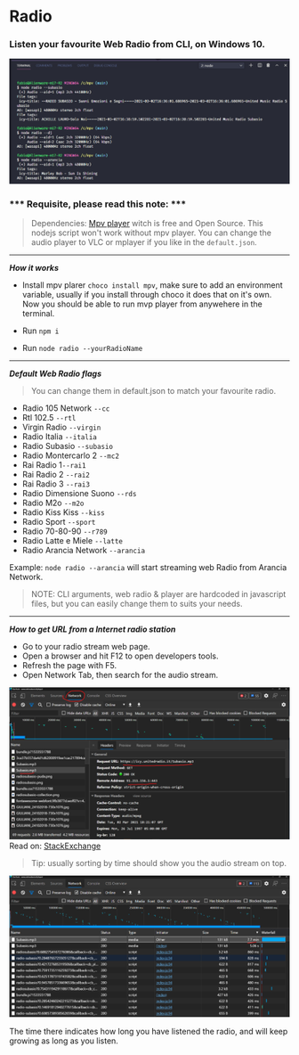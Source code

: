 # Radio
### Listen your favourite Web Radio from CLI, on Windows 10.

![img](./assets/radio.png)

### *** Requisite, please read this note: ***
> Dependencies: [Mpv player](https://mpv.io/installation) witch is free and Open Source.
This nodejs script won't work without mpv player. You can change the audio player to VLC or mplayer if you like in the ```default.json```.
---
***How it works***

- Install mpv plarer ```choco install mpv```, make sure to add an environment variable, usually if you install through choco it does that on it's own. Now you should be able to run mvp player from anywehere in the terminal.

- Run ```npm i```

- Run ```node radio --yourRadioName```
---
***Default Web Radio flags***
> You can change them in default.json to match your favourite radio.

- Radio 105 Network ```--cc```
- Rtl 102.5 ```--rtl```
- Virgin Radio ```--virgin```
- Radio Italia ```--italia```
- Radio Subasio ```--subasio```
- Radio Montercarlo 2 ```--mc2```
- Rai Radio 1```--rai1```
- Rai Radio 2 ```--rai2```
- Rai Radio 3 ```--rai3```
- Radio Dimensione Suono ```--rds```
- Radio M2o ```--m2o```
- Radio Kiss Kiss ```--kiss```
- Radio Sport ```--sport```
- Radio 70-80-90 ```--r789```
- Radio Latte e Miele ```--latte```
- Radio Arancia Network ```--arancia```

Example: ```node radio --arancia``` will start streaming web Radio from Arancia Network.

> NOTE: CLI arguments, web radio & player are hardcoded in javascript files, but you can easily change them to suits your needs.
---
***How to get URL from a Internet radio station***

- Go to your radio stream web page.
- Open a browser and hit F12 to open developers tools.
- Refresh the page with F5.
- Open Network Tab, then search for the audio stream.

![image](./assets/get-radio.png)
Read on: [StackExchange](https://superuser.com/questions/1146238/how-to-get-the-url-from-a-internet-radio-station-so-i-can-stream-it-from-vlc#:~:text=The%20URL%20is%20found%20by,will%20indicate%20the%20stream%20URLs.)

> Tip: usually sorting by time should show you the audio stream on top.

![image](./assets/get-time.png)

The time there indicates how long you have listened the radio, and will keep growing as long as you listen.